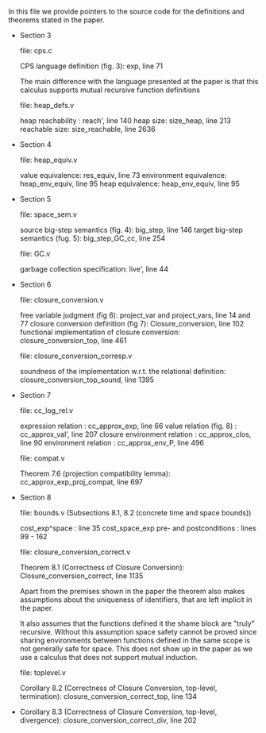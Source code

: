In this file we provide pointers to the source code for the definitions and
theorems stated in the paper.

- Section 3

  file: cps.c 

  CPS language definition (fig. 3): exp, line 71
  
  The main difference with the language presented at the paper is that this
  calculus supports mutual recursive function definitions  

  file: heap_defs.v

  heap reachability : reach', line 140
  heap size: size_heap, line 213
  reachable size: size_reachable, line 2636

- Section 4

  file: heap_equiv.v

  value equivalence: res_equiv, line 73
  environment equivalence: heap_env_equiv, line 95
  heap equivalence: heap_env_equiv, line 95
  
- Section 5

  file: space_sem.v

  source big-step semantics (fig. 4): big_step, line 146
  target big-step semantics (fug. 5): big_step_GC_cc, line 254

  file: GC.v

  garbage collection specification: live', line 44

- Section 6

  file: closure_conversion.v

  free variable judgment (fig 6): project_var and project_vars, line 14 and 77
  closure conversion definition (fig 7): Closure_conversion, line 102
  functional implementation of closure conversion: closure_conversion_top, line 461

  file: closure_conversion_corresp.v

  soundness of the implementation w.r.t. the relational definition: closure_conversion_top_sound, line 1395
  
- Section 7

  file: cc_log_rel.v

  expression relation : cc_approx_exp, line 66
  value relation (fig. 8) : cc_approx_val', line 207
  closure environment relation : cc_approx_clos, line 90
  environment relation : cc_approx_env_P, line 496

  file: compat.v

  Theorem 7.6 (projection compatibility lemma): cc_approx_exp_proj_compat, line 697


- Section 8

  file: bounds.v (Subsections 8.1, 8.2 (concrete time and space bounds))

  cost_exp^space : line 35  cost_space_exp
  pre- and postconditions : lines 99 - 162

  file: closure_conversion_correct.v

  Theorem 8.1 (Correctness of Closure Conversion): Closure_conversion_correct, line 1135

  Apart from the premises shown in the paper the theorem also makes assumptions
  about the uniqueness of identifiers, that are left implicit in the paper.

  It also assumes that the functions defined it the shame block are "truly"
  recursive. Without this assumption space safety cannot be proved since sharing
  environments between functions defined in the same scope is not generally safe
  for space. This does not show up in the paper as we use a calculus that does
  not support mutual induction.

  file: toplevel.v

  Corollary 8.2 (Correctness of Closure Conversion, top-level, termination): closure_conversion_correct_top, line 134


- Corollary 8.3 (Correctness of Closure Conversion, top-level, divergence): closure_conversion_correct_div, line 202